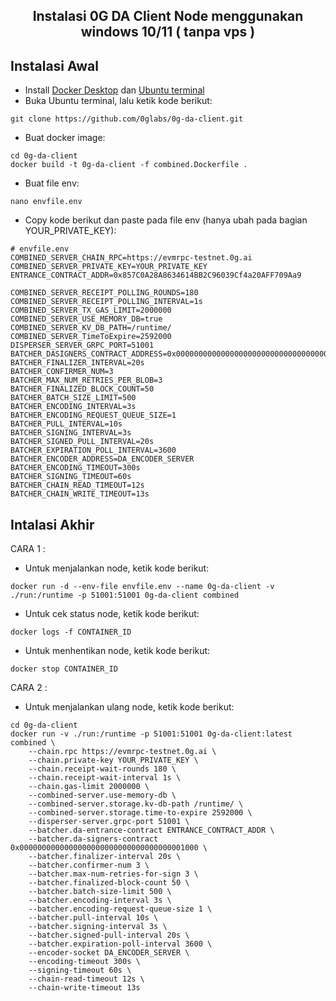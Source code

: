 <h2 align=center>Instalasi 0G DA Client Node menggunakan windows 10/11 ( tanpa vps )</h2>

## Instalasi Awal
- Install [Docker Desktop](https://docs.docker.com/desktop/setup/install/windows-install/) dan [Ubuntu terminal](https://apps.microsoft.com/detail/9pdxgncfsczv?rtc=1&hl=id-ID&gl=ID)
- Buka Ubuntu terminal, lalu ketik kode berikut:
```
git clone https://github.com/0glabs/0g-da-client.git
```
- Buat docker image:
```
cd 0g-da-client
docker build -t 0g-da-client -f combined.Dockerfile .
```
- Buat file env:
```
nano envfile.env
```
- Copy kode berikut dan paste pada file env (hanya ubah pada bagian YOUR_PRIVATE_KEY):
```
# envfile.env
COMBINED_SERVER_CHAIN_RPC=https://evmrpc-testnet.0g.ai
COMBINED_SERVER_PRIVATE_KEY=YOUR_PRIVATE_KEY
ENTRANCE_CONTRACT_ADDR=0x857C0A28A8634614BB2C96039Cf4a20AFF709Aa9

COMBINED_SERVER_RECEIPT_POLLING_ROUNDS=180
COMBINED_SERVER_RECEIPT_POLLING_INTERVAL=1s
COMBINED_SERVER_TX_GAS_LIMIT=2000000
COMBINED_SERVER_USE_MEMORY_DB=true
COMBINED_SERVER_KV_DB_PATH=/runtime/
COMBINED_SERVER_TimeToExpire=2592000
DISPERSER_SERVER_GRPC_PORT=51001
BATCHER_DASIGNERS_CONTRACT_ADDRESS=0x0000000000000000000000000000000000001000
BATCHER_FINALIZER_INTERVAL=20s
BATCHER_CONFIRMER_NUM=3
BATCHER_MAX_NUM_RETRIES_PER_BLOB=3
BATCHER_FINALIZED_BLOCK_COUNT=50
BATCHER_BATCH_SIZE_LIMIT=500
BATCHER_ENCODING_INTERVAL=3s
BATCHER_ENCODING_REQUEST_QUEUE_SIZE=1
BATCHER_PULL_INTERVAL=10s
BATCHER_SIGNING_INTERVAL=3s
BATCHER_SIGNED_PULL_INTERVAL=20s
BATCHER_EXPIRATION_POLL_INTERVAL=3600
BATCHER_ENCODER_ADDRESS=DA_ENCODER_SERVER
BATCHER_ENCODING_TIMEOUT=300s
BATCHER_SIGNING_TIMEOUT=60s
BATCHER_CHAIN_READ_TIMEOUT=12s
BATCHER_CHAIN_WRITE_TIMEOUT=13s
```

## Intalasi Akhir
CARA 1 :
- Untuk menjalankan node, ketik kode berikut:
```
docker run -d --env-file envfile.env --name 0g-da-client -v ./run:/runtime -p 51001:51001 0g-da-client combined 
```
- Untuk cek status node, ketik kode berikut:
```
docker logs -f CONTAINER_ID
```
- Untuk menhentikan node, ketik kode berikut:
```
docker stop CONTAINER_ID
```

CARA 2 :
- Untuk menjalankan ulang node, ketik kode berikut:
```
cd 0g-da-client
docker run -v ./run:/runtime -p 51001:51001 0g-da-client:latest combined \
    --chain.rpc https://evmrpc-testnet.0g.ai \
    --chain.private-key YOUR_PRIVATE_KEY \
    --chain.receipt-wait-rounds 180 \
    --chain.receipt-wait-interval 1s \
    --chain.gas-limit 2000000 \
    --combined-server.use-memory-db \
    --combined-server.storage.kv-db-path /runtime/ \
    --combined-server.storage.time-to-expire 2592000 \
    --disperser-server.grpc-port 51001 \
    --batcher.da-entrance-contract ENTRANCE_CONTRACT_ADDR \
    --batcher.da-signers-contract 0x0000000000000000000000000000000000001000 \
    --batcher.finalizer-interval 20s \
    --batcher.confirmer-num 3 \
    --batcher.max-num-retries-for-sign 3 \
    --batcher.finalized-block-count 50 \
    --batcher.batch-size-limit 500 \
    --batcher.encoding-interval 3s \
    --batcher.encoding-request-queue-size 1 \
    --batcher.pull-interval 10s \
    --batcher.signing-interval 3s \
    --batcher.signed-pull-interval 20s \
    --batcher.expiration-poll-interval 3600 \
    --encoder-socket DA_ENCODER_SERVER \
    --encoding-timeout 300s \
    --signing-timeout 60s \
    --chain-read-timeout 12s \
    --chain-write-timeout 13s
```
